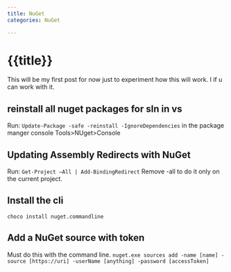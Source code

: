 ```yaml
---
title: NuGet
categories: NuGet

---
```


# {{title}}

This will be my first post for now just to experiment how this will work. I if u can work with it.

## reinstall all nuget packages for sln in vs

Run: `Update-Package -safe -reinstall -IgnoreDependencies` in the package manger console Tools>NUget>Console

## Updating Assembly Redirects with NuGet

Run: `Get-Project –All | Add-BindingRedirect`
Remove -all to do it only on the current project.

## Install the cli

`choco install nuget.commandline`

## Add a NuGet source with token

Must do this  with the command line.
`nuget.exe sources add -name [name] -source [https://uri] -userName [anything] -password [accessToken]`